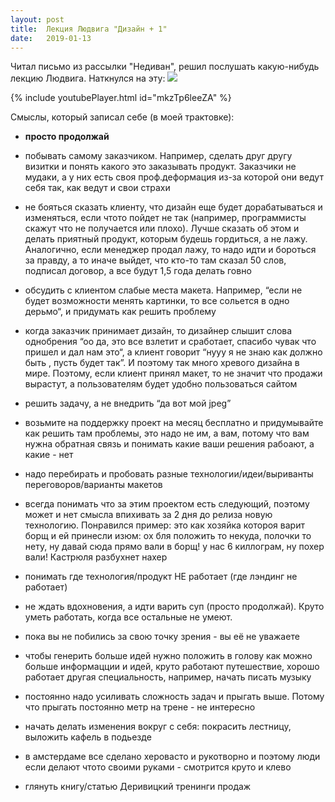 ```yaml
---
layout: post
title:  Лекция Людвига "Дизайн + 1"
date:   2019-01-13
---
```


Читал письмо из рассылки "Недиван", решил послушать какую-нибудь лекцию Людвига. Наткнулся на эту: 
![](https://www.youtube.com/watch?v=mkzTp6leeZA)

{% include youtubePlayer.html id="mkzTp6leeZA" %}

Смыслы, который записал себе (в моей трактовке):

- **просто продолжай**

- побывать самому заказчиком. Например, сделать друг другу визитки и понять какого это заказывать продукт. Заказчики не мудаки, а у них есть своя проф.деформация из-за которой они ведут себя так, как ведут и свои страхи

- не бояться сказать клиенту, что дизайн еще будет дорабатываться и изменяться, если чтото пойдет не так (например, программисты скажут что не получается или плохо). Лучше сказать об этом и делать приятный продукт, которым будешь гордиться, а не лажу. Аналогично, если менеджер продал лажу, то надо идти и бороться за правду, а то иначе выйдет, что кто-то там сказал 50 слов, подписал договор, а все будут 1,5 года делать говно

- обсудить с клиентом слабые места макета. Например, “если не будет возможности менять картинки, то все сольется в одно дерьмо“, и придумать как решить проблему

- когда заказчик принимает дизайн, то дизайнер слышит слова однобрения “оо да, это все взлетит и сработает, спасибо чувак что пришел и дал нам это“, а клиент говорит “нууу я не знаю как должно быть , пусть будет так”. И поэтому так много хревого дизайна в мире. Поэтому, если клиент принял макет, то не значит что продажи вырастут, а пользователям будет удобно пользоваться сайтом

- решить задачу, а не внедрить “да вот мой jpeg”

- возьмите на поддержку проект на месяц бесплатно и придумывайте как решить там проблемы, это надо не им, а вам, потому что вам нужна обратная связь и понимать какие ваши решения рабоают, а какие - нет

- надо перебирать и пробовать разные технологии/идеи/выриванты переговоров/варианты макетов

- всегда понимать что за этим проектом есть следующий, поэтому может и нет смысла впихивать за 2 дня до релиза новую технологию. Понравился пример: это как хозяйка котороя варит борщ и ей принесли изюм: ох бля положить то некуда, полочки то нету, ну давай сюда прямо вали в борщ! у нас 6 киллограм, ну похер вали! Кастрюля разбухнет нахер

- понимать где технология/продукт НЕ работает (где лэндинг не работает)

- не ждать вдохновения, а идти варить суп (просто продолжай). Круто уметь работать, когда все остальные не умеют.

- пока вы не побились за свою точку зрения - вы её не уважаете

- чтобы генерить больше идей нужно положить в голову как можно больше информацции и идей, круто работают путешествие, хорошо работает другая специальность, например, начать писать музыку

- постоянно надо усиливать сложность задач и прыгать выше. Потому что прыгать постоянно метр на трене - не интересно

- начать делать изменения вокруг с себя: покрасить лестницу, выложить кафель в подьезде

- в амстердаме все сделано херовасто и рукотворно и поэтому люди если делают чтото своими руками - смотрится круто и клево

- глянуть книгу/статью Деривицкий тренинги продаж

